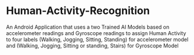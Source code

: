 # Human-Activity-Recognition
An Android Application that uses a two Trained AI Models based on accelerometer readings and Gyroscope readings to assign Human Activity to four labels
(Walking, Jogging, Sitting, Standing) for accelerometer model and (Walking, Jogging, Sitting or standing, Stairs) for Gyroscope Model
